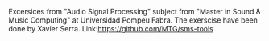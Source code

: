 Excersices from "Audio Signal Processing" subject from "Master in Sound & Music Computing" at Universidad Pompeu Fabra.
The exerscise have been done by Xavier Serra. Link:https://github.com/MTG/sms-tools
